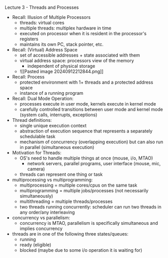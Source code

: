 Lecture 3 - Threads and Processes
- Recall: Illusion of Multiple Processors
	- threads: virtual cores
	- multiple threads: multiplex hardware in time
	- executed on processor when it is resident in the processor's registers
	- maintains its own PC, stack pointer, etc.
- Recall: (Virtual) Address Space
	- set of accessible addresses + state associated with them
	- virtual address space: processors view of the memory
		- independent of physical storage
	- ![[Pasted image 20240912212844.png]]
- Recall: Process
	- protected environment with 1+ threads and a protected address space
	- instance of a running program
- Recall: Dual Mode Operation:
	- processes execute in user mode, kernels execute in kernel mode
	- carefully controlled transitions between user mode and kernel mode (system calls, interrupts, exceptions)
- Thread definitions:
	- single unique execution context
	- abstraction of execution sequence that represents a separately schedulable task
	- mechanism of concurrency (overlapping execution) but can also run in parallel (simultaneous execution)
- Motivation for Threads:
	- OS's need to handle multiple things at once (mouse, i/o, MTAO)
		- network servers, parallel programs, user interface (mouse, mic, camera)
	- threads can represent one thing or task
- multiprocessing vs multiprogramming:
	- multiprocessing = multiple cores/cpus on the same task
	- multiprogramming = multiple jobs/processes (not necessarily simultaneously)
	- multithreading = multiple threads/processes
	- two threads running concurrently: scheduler can run two threads in any order/any interleaving
- concurrency vs parallelism:
	- concurrency is MTAO, parallelism is specifically simultaneous and implies concurrency
- threads are in one of the following three states/queues:
	- running
	- ready (eligible)
	- blocked (maybe due to some i/o operation it is waiting for)
